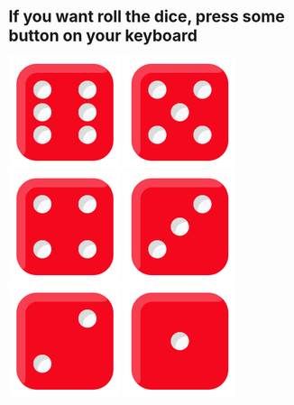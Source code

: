 # If you want roll the dice, press some button on your keyboard


<img src="https://raw.githubusercontent.com/vendaciki/hod_kostkou/c0d30e03cedef4b5a36822bc2c170f7560163c0a/img/side6.svg"> <img src="https://raw.githubusercontent.com/vendaciki/hod_kostkou/c0d30e03cedef4b5a36822bc2c170f7560163c0a/img/side5.svg"> 
<img src="https://raw.githubusercontent.com/vendaciki/hod_kostkou/c0d30e03cedef4b5a36822bc2c170f7560163c0a/img/side4.svg"> 
<img src="https://raw.githubusercontent.com/vendaciki/hod_kostkou/c0d30e03cedef4b5a36822bc2c170f7560163c0a/img/side3.svg"> 
<img src="https://raw.githubusercontent.com/vendaciki/hod_kostkou/c0d30e03cedef4b5a36822bc2c170f7560163c0a/img/side2.svg"> 
<img src="https://raw.githubusercontent.com/vendaciki/hod_kostkou/c0d30e03cedef4b5a36822bc2c170f7560163c0a/img/side1.svg">
